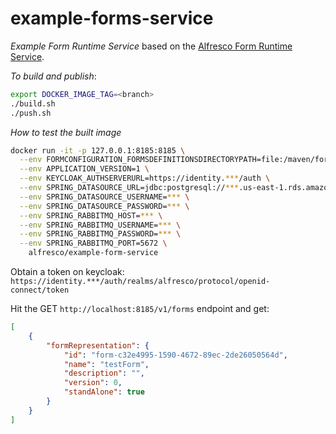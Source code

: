 # example-forms-service

_Example Form Runtime Service_ based on the [Alfresco Form Runtime Service](https://github.com/Alfresco/alfresco-form-service).

*To build and publish*:

```bash
export DOCKER_IMAGE_TAG=<branch>
./build.sh
./push.sh
```


*How to test the built image*

``` bash
docker run -it -p 127.0.0.1:8185:8185 \
  --env FORMCONFIGURATION_FORMSDEFINITIONSDIRECTORYPATH=file:/maven/forms/ \
  --env APPLICATION_VERSION=1 \
  --env KEYCLOAK_AUTHSERVERURL=https://identity.***/auth \
  --env SPRING_DATASOURCE_URL=jdbc:postgresql://***.us-east-1.rds.amazonaws.com:5432/external-db-app \
  --env SPRING_DATASOURCE_USERNAME=*** \
  --env SPRING_DATASOURCE_PASSWORD=*** \
  --env SPRING_RABBITMQ_HOST=*** \
  --env SPRING_RABBITMQ_USERNAME=*** \
  --env SPRING_RABBITMQ_PASSWORD=*** \
  --env SPRING_RABBITMQ_PORT=5672 \
    alfresco/example-form-service
```

Obtain a token on keycloak:
`https://identity.***/auth/realms/alfresco/protocol/openid-connect/token`

Hit the GET `http://localhost:8185/v1/forms` endpoint and get:
```json
[
    {
        "formRepresentation": {
            "id": "form-c32e4995-1590-4672-89ec-2de26050564d",
            "name": "testForm",
            "description": "",
            "version": 0,
            "standAlone": true
        }
    }
]
```

